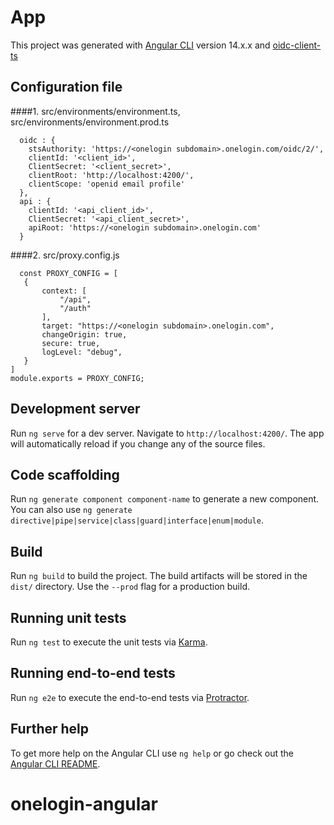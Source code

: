 # App

This project was generated with [Angular CLI](https://github.com/angular/angular-cli) version 14.x.x
and [oidc-client-ts](https://github.com/authts/oidc-client-ts)

## Configuration file
####1. src/environments/environment.ts, src/environments/environment.prod.ts

```
  oidc : {
    stsAuthority: 'https://<onelogin subdomain>.onelogin.com/oidc/2/',
    clientId: '<client_id>',
    ClientSecret: '<client_secret>',
    clientRoot: 'http://localhost:4200/',
    clientScope: 'openid email profile'
  },
  api : {
    clientId: '<api_client_id>',
    ClientSecret: '<api_client_secret>',
    apiRoot: 'https://<onelogin subdomain>.onelogin.com'
  }
  ```
 ####2.  src/proxy.config.js
 ```
   const PROXY_CONFIG = [
    {
        context: [
            "/api",
            "/auth"
        ],
        target: "https://<onelogin subdomain>.onelogin.com",
        changeOrigin: true,
        secure: true,
        logLevel: "debug", 
    }
]
module.exports = PROXY_CONFIG;
```

## Development server

Run `ng serve` for a dev server. Navigate to `http://localhost:4200/`. The app will automatically reload if you change any of the source files.

## Code scaffolding

Run `ng generate component component-name` to generate a new component. You can also use `ng generate directive|pipe|service|class|guard|interface|enum|module`.

## Build

Run `ng build` to build the project. The build artifacts will be stored in the `dist/` directory. Use the `--prod` flag for a production build.

## Running unit tests

Run `ng test` to execute the unit tests via [Karma](https://karma-runner.github.io).

## Running end-to-end tests

Run `ng e2e` to execute the end-to-end tests via [Protractor](http://www.protractortest.org/).

## Further help

To get more help on the Angular CLI use `ng help` or go check out the [Angular CLI README](https://github.com/angular/angular-cli/blob/master/README.md).
# onelogin-angular
